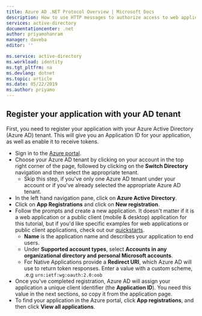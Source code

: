 ```yaml
---
title: Azure AD .NET Protocol Overview | Microsoft Docs
description: How to use HTTP messages to authorize access to web applications and web APIs in your tenant using Azure AD.
services: active-directory
documentationcenter: .net
author: priyamohanram
manager: daveba
editor: ''

ms.service: active-directory
ms.workload: identity
ms.tgt_pltfrm: na
ms.devlang: dotnet
ms.topic: article
ms.date: 05/22/2019
ms.author: priyamo
---
```

## Register your application with your AD tenant
First, you need to register your application with your Azure Active Directory (Azure AD) tenant. This will give you an Application ID for your application, as well as enable it to receive tokens.

* Sign in to the [Azure portal](https://portal.azure.com).
* Choose your Azure AD tenant by clicking on your account in the top right corner of the page, followed by clicking on the **Switch Directory** navigation and then select the appropriate tenant. 
  * Skip this step, if you've only one Azure AD tenant under your account or if you've already selected the appropriate Azure AD tenant.
* In the left hand navigation pane, click on **Azure Active Directory**.
* Click on **App Registrations** and click on **New registration**.
* Follow the prompts and create a new application. It doesn't matter if it is a web application or a public client (mobile & desktop) application for this tutorial, but if you'd like specific examples for web applications or public client applications, check out our [quickstarts](../articles/active-directory/develop/v1-overview.md).
  * **Name** is the application name and describes your application to end users.
  * Under **Supported account types**, select **Accounts in any organizational directory and personal Microsoft accounts**.
  * For Native Applications provide a **Redirect URI**, which Azure AD will use to return token responses. Enter a value with a custom scheme, .e.g `urn:ietf:wg:oauth:2.0:oob`
    <!--TODO: add once App ID URI is configurable: The **App ID URI** is a unique identifier for your application. The convention is to use `https://<tenant-domain>/<app-name>`, e.g. `https://contoso.onmicrosoft.com/my-first-aad-app`-->  
* Once you've completed registration, Azure AD will assign your application a unique client identifier (the **Application ID**). You need this value in the next sections, so copy it from the application page.
* To find your application in the Azure portal, click **App registrations**, and then click **View all applications**.
